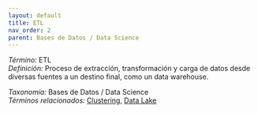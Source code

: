 ```yaml
---
layout: default
title: ETL
nav_order: 2
parent: Bases de Datos / Data Science
---
```


*Término:* ETL  
*Definición:* Proceso de extracción, transformación y carga de datos desde diversas fuentes a un destino final, como un data warehouse.

*Taxonomía:* Bases de Datos / Data Science  
*Términos relacionados:* [Clustering](https://maleniski.github.io/diccionario-angl-tec-mx/docs/alfabeticamente/C/clustering/), [Data Lake](https://maleniski.github.io/diccionario-angl-tec-mx/docs/alfabeticamente/D/data-lake/)
